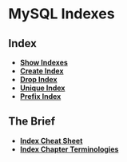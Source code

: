 # MySQL Indexes

## Index
* **[Show Indexes](./show-indexes.md)** <br>
* **[Create Index](./create-index.md)** <br>
* **[Drop Index](./drop-index.md)** <br>
* **[Unique Index](./unique-index.md)** <br>
* **[Prefix Index](./prefix-index.md)** <br>

## The Brief
* **[Index Cheat Sheet](./index-cheat-sheet.md)** <br>
* **[Index Chapter Terminologies](./index-terminology.md)** <br>
